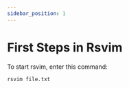 ```yaml
---
sidebar_position: 1
---
```


# First Steps in Rsvim

To start rsvim, enter this command:

```bash
rsvim file.txt
```
